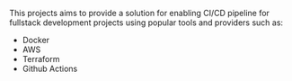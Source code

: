This projects aims to provide a solution for enabling CI/CD pipeline for fullstack development projects using popular tools and providers such as:

- Docker
- AWS
- Terraform
- Github Actions
